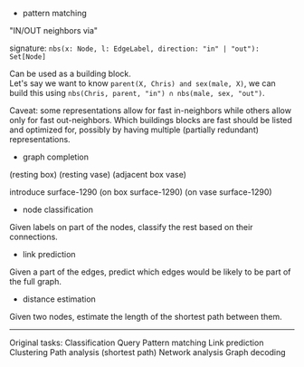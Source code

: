 - pattern matching
 
"IN/OUT neighbors via"

signature: `nbs(x: Node, l: EdgeLabel, direction: "in" | "out"): Set[Node]`

Can be used as a building block.\
Let's say we want to know `parent(X, Chris) and sex(male, X)`,
we can build this using `nbs(Chris, parent, "in") ∩ nbs(male, sex, "out")`.

Caveat: some representations allow for fast in-neighbors while others allow only for fast out-neighbors.
Which buildings blocks are fast should be listed and optimized for, possibly by having multiple (partially redundant) representations.

- graph completion

(resting box)
(resting vase)
(adjacent box vase)

introduce surface-1290
(on box surface-1290)
(on vase surface-1290)

- node classification

Given labels on part of the nodes, classify the rest based on their connections.

- link prediction

Given a part of the edges, predict which edges would be likely to be part of the full graph.

- distance estimation

Given two nodes, estimate the length of the shortest path between them.


---
Original tasks:
Classification
Query
Pattern matching
Link prediction
Clustering
Path analysis (shortest path)
Network analysis
Graph decoding
